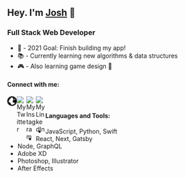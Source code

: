 ## Hey. I'm [Josh][website] 👋

### Full Stack Web Developer

- 🎯 - 2021 Goal: Finish building my app!
- 📚 - Currently learning new algorithms & data structures
- 🎮 - Also learning game design 👾

#### Connect with me:

[<img align="left" alt="JoshCourtney.com" width="22px" src="https://raw.githubusercontent.com/iconic/open-iconic/master/svg/globe.svg" />][website]
[<img align="left" alt="My Twitter" width="22px" src="https://cdn.jsdelivr.net/npm/simple-icons@v3/icons/twitter.svg" />][twitter]
[<img align="left" alt="My Instagram" width="22px" src="https://cdn.jsdelivr.net/npm/simple-icons@v3/icons/instagram.svg" />][instagram]
[<img align="left" alt="My LinkedIn" width="22px" src="https://cdn.jsdelivr.net/npm/simple-icons@v3/icons/linkedin.svg" />][linkedin]

<br/>

#### Languages and Tools:

- JavaScript, Python, Swift
- React, Next, Gatsby
- Node, GraphQL
- Adobe XD
- Photoshop, Illustrator
- After Effects

[website]: https://joshcourtney.com
[course]: https://www.udemy.com/share/103IHM/
[twitter]: https://twitter.com/joshrcourtney
[instagram]: https://www.instagram.com/joshrcourtney/
[linkedin]: https://www.linkedin.com/in/josh-courtney-714419a8/
